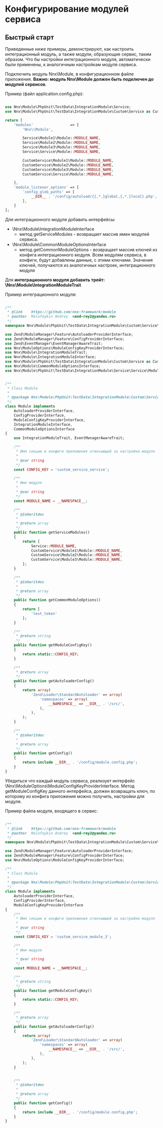 # Конфигурирование модулей сервиса

## Быстрый старт

Приведенные ниже примеры, демонстрируют, как настроить интеграционный модуль, а также модули, образующие сервис, таким
образом. Что бы настройки интеграционного модуля, автоматически были применены, к аналогичным настройкам модуля сервиса.

Подключить модуль Nnx\Module, в конфигурационном файле приложения. **Важно: модуль Nnx\Module должен быть подключен до
модулей сервисов**.

Пример (файл application.config.php):

```php

use Nnx\Module\PhpUnit\TestData\IntegrationModule\Service;
use Nnx\Module\PhpUnit\TestData\IntegrationModule\Custom\Service as CustomService;

return [
    'modules'                 => [
        'Nnx\\Module',

        Service\Module1\Module::MODULE_NAME,
        Service\Module2\Module::MODULE_NAME,
        Service\Module3\Module::MODULE_NAME,
        Service\Service\Module::MODULE_NAME,

        CustomService\Module1\Module::MODULE_NAME,
        CustomService\Module2\Module::MODULE_NAME,
        CustomService\Module3\Module::MODULE_NAME,
        CustomService\Service\Module::MODULE_NAME,

    ],
    'module_listener_options' => [
        'config_glob_paths' => [
            __DIR__ . '/config/autoload/{{,*.}global,{,*.}local}.php',
        ],
    ]
];

```

Для интеграционного модуля добавить интерфейсы:

- \Nnx\Module\IntegrationModuleInterface
    - метод getServiceModules - возвращает массив имен модулей сервиса.
- \Nnx\Module\CommonModuleOptionsInterface
    - метод getCommonModuleOptions - возвращает массив ключей из конфига интеграционного модуля.
    Всем модулям сервиса, в конфиги, будут добавлены данные, с этими ключами. Значения ключей, получаются из аналогичных настроек, интеграционного модуля

Для **интеграционного модуля добавить трейт: \Nnx\Module\IntegrationModuleTrait**

Пример интеграционного модуля:

```php

/**
 * @link    https://github.com/nnx-framework/module
 * @author  Malofeykin Andrey  <and-rey2@yandex.ru>
 */
namespace Nnx\Module\PhpUnit\TestData\IntegrationModule\Custom\Service\Service;

use Zend\ModuleManager\Feature\AutoloaderProviderInterface;
use Zend\ModuleManager\Feature\ConfigProviderInterface;
use Zend\EventManager\EventManagerAwareTrait;
use Nnx\ModuleOptions\ModuleConfigKeyProviderInterface;
use Nnx\Module\IntegrationModuleTrait;
use Nnx\Module\IntegrationModuleInterface;
use Nnx\Module\PhpUnit\TestData\IntegrationModule\Custom\Service as CustomService;
use Nnx\Module\CommonModuleOptionsInterface;
use Nnx\Module\PhpUnit\TestData\IntegrationModule\Service\Service\Module as Service;


/**
 * Class Module
 *
 * @package Nnx\Module\PhpUnit\TestData\IntegrationModule\Custom\Service\Service
 */
class Module implements
    AutoloaderProviderInterface,
    ConfigProviderInterface,
    ModuleConfigKeyProviderInterface,
    IntegrationModuleInterface,
    CommonModuleOptionsInterface
{
    use IntegrationModuleTrait, EventManagerAwareTrait;

    /**
     * Имя секции в конфиги приложения отвечающей за настройки модуля
     *
     * @var string
     */
    const CONFIG_KEY = 'custom_service_service';

    /**
     * Имя модуля
     *
     * @var string
     */
    const MODULE_NAME = __NAMESPACE__;

    /**
     * @inheritdoc
     *
     * @return array
     */
    public function getServiceModules()
    {
        return [
            Service::MODULE_NAME,
            CustomService\Module1\Module::MODULE_NAME,
            CustomService\Module2\Module::MODULE_NAME,
            CustomService\Module3\Module::MODULE_NAME,
        ];
    }

    /**
     * @inheritdoc
     *
     * @return array
     */
    public function getCommonModuleOptions()
    {
        return [
            'test_token'
        ];
    }

    /**
     * @return string
     */
    public function getModuleConfigKey()
    {
        return static::CONFIG_KEY;
    }

    /**
     * @return array
     */
    public function getAutoloaderConfig()
    {
        return array(
            'Zend\Loader\StandardAutoloader' => array(
                'namespaces' => array(
                    __NAMESPACE__ => __DIR__ . '/src/',
                ),
            ),
        );
    }

    /**
     * @inheritdoc
     *
     * @return array
     */
    public function getConfig()
    {
        return include __DIR__ . '/config/module.config.php';
    }
} 
```

Убедиться что каждый модуль сервиса, реализует интерфейс \Nnx\ModuleOptions\ModuleConfigKeyProviderInterface.
Метод getModuleConfigKey данного интерфейса, должен возвращать ключ, по которому из конфига приложения можно получить,
настройки для модуля.

Пример файла модуля, входящего в сервис:

```php

/**
 * @link    https://github.com/nnx-framework/module
 * @author  Malofeykin Andrey  <and-rey2@yandex.ru>
 */
namespace Nnx\Module\PhpUnit\TestData\IntegrationModule\Custom\Service\Module3;

use Zend\ModuleManager\Feature\AutoloaderProviderInterface;
use Zend\ModuleManager\Feature\ConfigProviderInterface;
use Nnx\ModuleOptions\ModuleConfigKeyProviderInterface;

/**
 * Class Module
 *
 * @package Nnx\Module\PhpUnit\TestData\IntegrationModule\Custom\Service\Module3
 */
class Module implements
    AutoloaderProviderInterface,
    ConfigProviderInterface,
    ModuleConfigKeyProviderInterface
{
    /**
     * Имя секции в конфиги приложения отвечающей за настройки модуля
     *
     * @var string
     */
    const CONFIG_KEY = 'custom_service_module_3';

    /**
     * Имя модуля
     *
     * @var string
     */
    const MODULE_NAME = __NAMESPACE__;

    /**
     * @return string
     */
    public function getModuleConfigKey()
    {
        return static::CONFIG_KEY;
    }

    /**
     * @return array
     */
    public function getAutoloaderConfig()
    {
        return array(
            'Zend\Loader\StandardAutoloader' => array(
                'namespaces' => array(
                    __NAMESPACE__ => __DIR__ . '/src/',
                ),
            ),
        );
    }


    /**
     * @inheritdoc
     *
     * @return array
     */
    public function getConfig()
    {
        return include __DIR__ . '/config/module.config.php';
    }
} 

```

